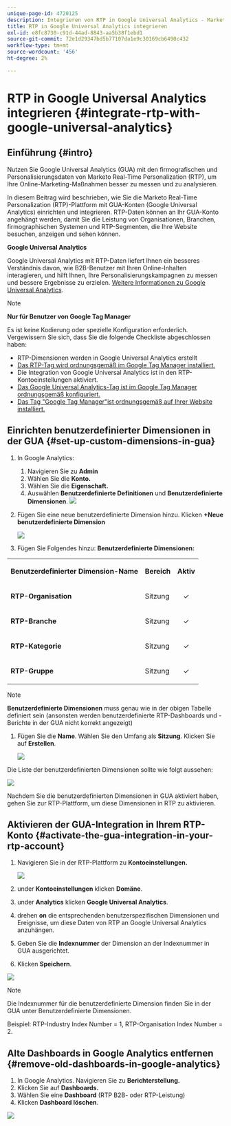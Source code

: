 ```yaml
---
unique-page-id: 4720125
description: Integrieren von RTP in Google Universal Analytics - Marketo Docs - Produktdokumentation
title: RTP in Google Universal Analytics integrieren
exl-id: e8fc8730-c91d-44ad-8843-aa5b38f1ebd1
source-git-commit: 72e1d29347bd5b77107da1e9c30169cb6490c432
workflow-type: tm+mt
source-wordcount: '456'
ht-degree: 2%

---
```


# RTP in Google Universal Analytics integrieren {#integrate-rtp-with-google-universal-analytics}

## Einführung {#intro}

Nutzen Sie Google Universal Analytics (GUA) mit den firmografischen und Personalisierungsdaten von Marketo Real-Time Personalization (RTP), um Ihre Online-Marketing-Maßnahmen besser zu messen und zu analysieren.

In diesem Beitrag wird beschrieben, wie Sie die Marketo Real-Time Personalization (RTP)-Plattform mit GUA-Konten (Google Universal Analytics) einrichten und integrieren. RTP-Daten können an Ihr GUA-Konto angehängt werden, damit Sie die Leistung von Organisationen, Branchen, firmographischen Systemen und RTP-Segmenten, die Ihre Website besuchen, anzeigen und sehen können.

**Google Universal Analytics**

Google Universal Analytics mit RTP-Daten liefert Ihnen ein besseres Verständnis davon, wie B2B-Benutzer mit Ihren Online-Inhalten interagieren, und hilft Ihnen, Ihre Personalisierungskampagnen zu messen und bessere Ergebnisse zu erzielen. [Weitere Informationen zu Google Universal Analytics](https://support.google.com/analytics/answer/2790010/?hl=en&amp;authuser=1).

>[!NOTE]
>
>**Nur für Benutzer von Google Tag Manager**
>
>Es ist keine Kodierung oder spezielle Konfiguration erforderlich. Vergewissern Sie sich, dass Sie die folgende Checkliste abgeschlossen haben:
>
>* RTP-Dimensionen werden in Google Universal Analytics erstellt
>* [Das RTP-Tag wird ordnungsgemäß im Google Tag Manager installiert.](https://docs.marketo.com/display/public/DOCS/Implementing+RTP+using+Google+Tag+Manager)
>* Die Integration von Google Universal Analytics ist in den RTP-Kontoeinstellungen aktiviert.
>* [Das Google Universal Analytics-Tag ist im Google Tag Manager ordnungsgemäß konfiguriert.](https://support.google.com/tagmanager/answer/6107124?hl=en)
>* [Das Tag &quot;Google Tag Manager&quot;ist ordnungsgemäß auf Ihrer Website installiert.](https://developers.google.com/tag-manager/quickstart)


## Einrichten benutzerdefinierter Dimensionen in der GUA {#set-up-custom-dimensions-in-gua}

1. In Google Analytics:

   1. Navigieren Sie zu **Admin**
   1. Wählen Sie die **Konto.**
   1. Wählen Sie die **Eigenschaft.**
   1. Auswählen **Benutzerdefinierte Definitionen** und **Benutzerdefinierte Dimensionen**.
      ![](assets/image2014-11-29-11-3a2-3a32.png)

1. Fügen Sie eine neue benutzerdefinierte Dimension hinzu. Klicken **+Neue benutzerdefinierte Dimension**

   ![](assets/image2014-11-29-11-3a8-3a16.png)

1. Fügen Sie Folgendes hinzu: **Benutzerdefinierte Dimensionen:**

<table> 
 <tbody> 
  <tr> 
   <td><p><strong>Benutzerdefinierter Dimension-Name</strong></p></td> 
   <td><p><strong>Bereich</strong></p></td> 
   <td><p><strong>Aktiv</strong></p></td> 
  </tr> 
  <tr> 
   <td><p><strong>RTP-Organisation</strong></p></td> 
   <td><p>Sitzung</p></td> 
   <td><p align="center">✓</p></td> 
  </tr> 
  <tr> 
   <td><p><strong>RTP-Branche</strong></p></td> 
   <td><p>Sitzung</p></td> 
   <td><p align="center">✓</p></td> 
  </tr> 
  <tr> 
   <td><p><strong>RTP-Kategorie</strong></p></td> 
   <td><p>Sitzung</p></td> 
   <td><p align="center">✓</p></td> 
  </tr> 
  <tr> 
   <td><p><strong>RTP-Gruppe</strong></p></td> 
   <td><p>Sitzung</p></td> 
   <td><p align="center">✓</p></td> 
  </tr> 
 </tbody> 
</table>

>[!NOTE]
>
>**Benutzerdefinierte Dimensionen** muss genau wie in der obigen Tabelle definiert sein (ansonsten werden benutzerdefinierte RTP-Dashboards und -Berichte in der GUA nicht korrekt angezeigt)

1. Fügen Sie die **Name**. Wählen Sie den Umfang als **Sitzung**. Klicken Sie auf **Erstellen**.

   ![](assets/image2014-11-29-11-3a12-3a51.png)

Die Liste der benutzerdefinierten Dimensionen sollte wie folgt aussehen:

![](assets/image2014-11-29-11-36-50-version-2.png)

Nachdem Sie die benutzerdefinierten Dimensionen in GUA aktiviert haben, gehen Sie zur RTP-Plattform, um diese Dimensionen in RTP zu aktivieren.

## Aktivieren der GUA-Integration in Ihrem RTP-Konto {#activate-the-gua-integration-in-your-rtp-account}

1. Navigieren Sie in der RTP-Plattform zu **Kontoeinstellungen.**

   ![](assets/image2014-11-29-11-3a27-3a7.png)

1. under **Kontoeinstellungen** klicken **Domäne**.
1. under **Analytics** klicken **Google Universal Analytics**.
1. drehen **on** die entsprechenden benutzerspezifischen Dimensionen und Ereignisse, um diese Daten von RTP an Google Universal Analytics anzuhängen.
1. Geben Sie die **Indexnummer** der Dimension an der Indexnummer in GUA ausgerichtet.
1. Klicken **Speichern**.

![](assets/image2014-11-29-11-31-23-version-2.png)

>[!NOTE]
>
>Die Indexnummer für die benutzerdefinierte Dimension finden Sie in der GUA unter Benutzerdefinierte Dimensionen.
>
>Beispiel: RTP-Industry Index Number = 1, RTP-Organisation Index Number = 2.

## Alte Dashboards in Google Analytics entfernen {#remove-old-dashboards-in-google-analytics}

1. In Google Analytics. Navigieren Sie zu **Berichterstellung.**
1. Klicken Sie auf **Dashboards.**
1. Wählen Sie eine **Dashboard** (RTP B2B- oder RTP-Leistung)
1. Klicken **Dashboard löschen**.

![](assets/image2014-11-29-11-3a42-3a55.png)
